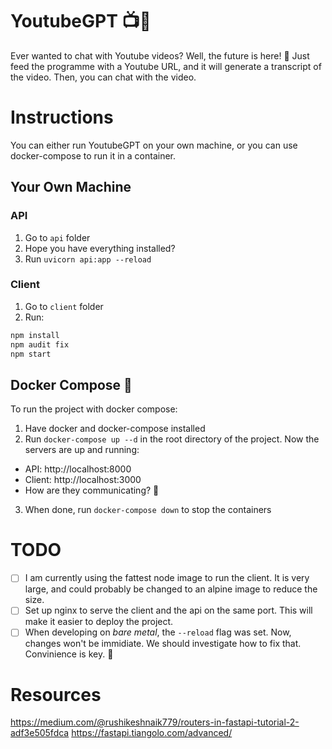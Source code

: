 # YoutubeGPT 📺🤖

Ever wanted to chat with Youtube videos? Well, the future is here! 🚀
Just feed the programme with a Youtube URL, and it will generate a transcript of the video. Then, you can chat with the video.

# Instructions
You can either run YoutubeGPT on your own machine, or you can use docker-compose to run it in a container.
## Your Own Machine

### API
1. Go to `api` folder
2. Hope you have everything installed?
3. Run `uvicorn api:app --reload `

### Client
1. Go to `client` folder
2. Run: 
```bash
npm install
npm audit fix
npm start
```

## Docker Compose 🐳

To run the project with docker compose:

1. Have docker and docker-compose installed
2. Run `docker-compose up --d` in the root directory of the project. Now the servers are up and running:
* API: http://localhost:8000
* Client: http://localhost:3000
* How are they communicating? 🤔
3. When done, run `docker-compose down` to stop the containers

# TODO
- [ ] I am currently using the fattest node image to run the client. It is very large, and could probably be changed to an alpine image to reduce the size.
- [ ] Set up nginx to serve the client and the api on the same port. This will make it easier to deploy the project.
- [ ] When developing on *bare metal*, the `--reload` flag was set. Now, changes won't be immidiate. We should investigate how to fix that. Convinience is key. 🔑

# Resources
https://medium.com/@rushikeshnaik779/routers-in-fastapi-tutorial-2-adf3e505fdca
https://fastapi.tiangolo.com/advanced/
